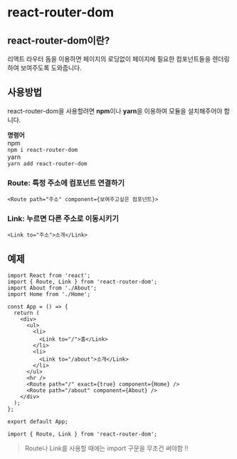 # react-router-dom

## react-router-dom이란?

리액트 라우터 돔을 이용하면 페이지의 로딩없이 페이지에 필요한 컴포넌트들을 렌더링 하여 보여주도록 도와줍니다.

## 사용방법

react-router-dom을 사용할려면 **npm**이나 **yarn**을 이용하여 모듈을 설치해주어야 합니다.

**명령어**  
npm  
`npm i react-router-dom`  
yarn  
`yarn add react-router-dom`

### Route: 특정 주소에 컴포넌트 연결하기

`<Route path="주소" component={보여주고싶은 컴포넌트}>`

### Link: 누르면 다른 주소로 이동시키기

`<Link to="주소">소개</Link>`

## 예제

```JS
import React from 'react';
import { Route, Link } from 'react-router-dom';
import About from './About';
import Home from './Home';

const App = () => {
  return (
    <div>
      <ul>
        <li>
          <Link to="/">홈</Link>
        </li>
        <li>
          <Link to="/about">소개</Link>
        </li>
      </ul>
      <hr />
      <Route path="/" exact={true} component={Home} />
      <Route path="/about" component={About} />
    </div>
  );
};

export default App;
```

`import { Route, Link } from 'react-router-dom';`

> Route나 Link를 사용할 때에는 import 구문을 무조건 써야함 !!
